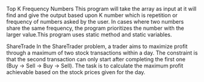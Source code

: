 Top K Frequency Numbers This program will take the array as input at it will find and give the output based upon K number which is repetition or frequency of numbers asked by the user. In cases where two numbers share the same frequency, the program prioritizes the number with the larger value.This program uses static method and static variables.

ShareTrade In the ShareTrader problem, a trader aims to maximize profit through a maximum of two stock transactions within a day. The constraint is that the second transaction can only start after completing the first one (Buy -> Sell -> Buy -> Sell). The task is to calculate the maximum profit achievable based on the stock prices given for the day.
